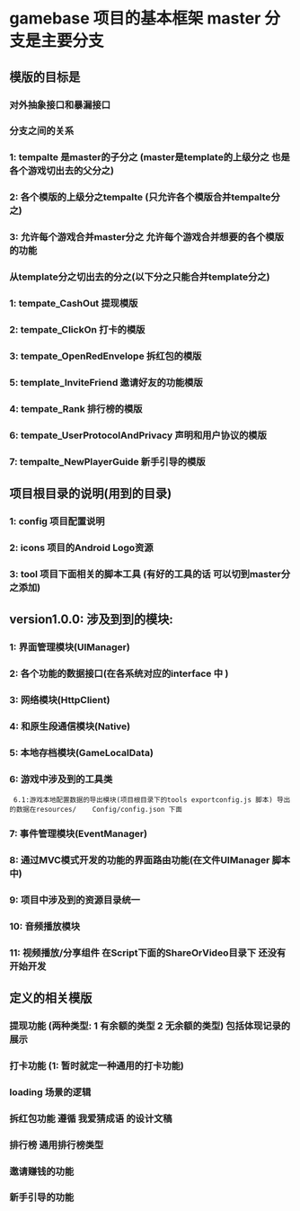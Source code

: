 # gamebase 项目的基本框架 master 分支是主要分支 

## 模版的目标是
   ### 对外抽象接口和暴漏接口
   
### 分支之间的关系
   ### 1: tempalte 是master的子分之 (master是template的上级分之 也是各个游戏切出去的父分之)
   ### 2: 各个模版的上级分之tempalte (只允许各个模版合并tempalte分之)
   ### 3: 允许每个游戏合并master分之 允许每个游戏合并想要的各个模版的功能

### 从template分之切出去的分之(以下分之只能合并template分之)
   ### 1: tempate_CashOut 提现模版
   ### 2: tempate_ClickOn 打卡的模版
   ### 3: tempate_OpenRedEnvelope 拆红包的模版

   ### 5: template_InviteFriend 邀请好友的功能模版
   ### 4: tempate_Rank 排行榜的模版
   ### 6: tempate_UserProtocolAndPrivacy 声明和用户协议的模版
   ### 7: tempalte_NewPlayerGuide 新手引导的模版


## 项目根目录的说明(用到的目录)
   ### 1: config 项目配置说明
   ### 2: icons 项目的Android Logo资源
   ### 3: tool 项目下面相关的脚本工具 (有好的工具的话 可以切到master分之添加)


## version1.0.0: 涉及到到的模块: 

### 1: 界面管理模块(UIManager)
### 2: 各个功能的数据接口(在各系统对应的interface 中 )
### 3: 网络模块(HttpClient)
### 4: 和原生段通信模块(Native)
### 5: 本地存档模块(GameLocalData)
### 6: 游戏中涉及到的工具类
     6.1:游戏本地配置数据的导出模块(项目根目录下的tools exportconfig.js 脚本) 导出的数据在resources/    Config/config.json 下面

### 7: 事件管理模块(EventManager)
### 8: 通过MVC模式开发的功能的界面路由功能(在文件UIManager 脚本中)
### 9: 项目中涉及到的资源目录统一
### 10: 音频播放模块
### 11: 视频播放/分享组件 在Script下面的ShareOrVideo目录下 还没有开始开发


## 定义的相关模版
### 提现功能 (两种类型: 1 有余额的类型 2 无余额的类型) 包括体现记录的展示
### 打卡功能 (1: 暂时就定一种通用的打卡功能)
### loading 场景的逻辑

### 拆红包功能 遵循  我爱猜成语 的设计文稿
### 排行榜 通用排行榜类型
### 邀请赚钱的功能 
### 新手引导的功能
